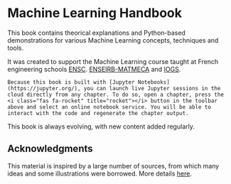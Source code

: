 # Machine Learning Handbook

This book contains theorical explanations and Python-based demonstrations for various Machine Learning concepts, techniques and tools.

It was created to support the Machine Learning course taught at French engineering schools [ENSC](https://ensc.bordeaux-inp.fr). [ENSEIRB-MATMECA](https://enseirb-matmeca.bordeaux-inp.fr) and [IOGS](https://www.institutoptique.fr).

```{note}
Because this book is built with [Jupyter Notebooks](https://jupyter.org/), you can launch live Jupyter sessions in the cloud directly from any chapter. To do so, open a chapter, press the <i class="fas fa-rocket" title="rocket"></i> button in the toolbar above and select an online notebook service. You will be able to interact with the code and regenerate the chapter output.
```

This book is always evolving, with new content added regularly.

## Acknowledgments

This material is inspired by a large number of sources, from which many ideas and some illustrations were borrowed. More details [here](./appendix/acknowledgments.md).
